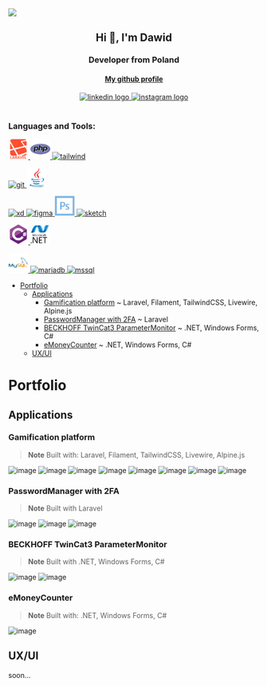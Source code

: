 <img align="center" height="250" src="https://images.weserv.nl/?url=avatars.githubusercontent.com/u/34130518?v=4&h=200&w=200&fit=cover&mask=circle&maxage=7d"  />
<h2 align="center">Hi 👋, I'm Dawid</h2>
<h3 align="center">Developer from Poland</h3>
<h4 align="center"><a href="https://github.com/dkulza">My github profile</a></h4>

<div align="center">
  <a href="https://www.linkedin.com/in/dkulza/" target="_blank">
    <img src="https://raw.githubusercontent.com/maurodesouza/profile-readme-generator/master/src/assets/icons/social/linkedin/default.svg" width="52" height="40" alt="linkedin logo"  />
  </a>
  <a href="https://www.instagram.com/dawidcodes/" target="_blank">
    <img src="https://raw.githubusercontent.com/maurodesouza/profile-readme-generator/master/src/assets/icons/social/instagram/default.svg" width="52" height="40" alt="instagram logo"  />
  </a>
</div>

<br>

<h3 align="left">Languages and Tools:</h3>
<p align="left"> 
  <a href="https://laravel.com/" target="_blank" rel="noreferrer"> <img src="https://raw.githubusercontent.com/devicons/devicon/master/icons/laravel/laravel-plain-wordmark.svg" alt="laravel" width="40" height="40"/> </a>   
  <a href="https://www.php.net" target="_blank" rel="noreferrer"> <img src="https://raw.githubusercontent.com/devicons/devicon/master/icons/php/php-original.svg" alt="php" width="40" height="40"/> </a>  
  <a href="https://tailwindcss.com/" target="_blank" rel="noreferrer"> <img src="https://www.vectorlogo.zone/logos/tailwindcss/tailwindcss-icon.svg" alt="tailwind" width="40" height="40"/> </a> 
</p>
<p align="left"> 
  <a href="https://git-scm.com/" target="_blank" rel="noreferrer"> <img src="https://www.vectorlogo.zone/logos/git-scm/git-scm-icon.svg" alt="git" width="40" height="40"/> </a> 
  <a href="https://www.java.com" target="_blank" rel="noreferrer"> <img src="https://raw.githubusercontent.com/devicons/devicon/master/icons/java/java-original.svg" alt="java" width="40" height="40"/> </a> 
</p>
<p align="left"> 
  <a href="https://www.adobe.com/products/xd.html" target="_blank" rel="noreferrer"> <img src="https://cdn.worldvectorlogo.com/logos/adobe-xd.svg" alt="xd" width="40" height="40"/> </a>
  <a href="https://www.figma.com/" target="_blank" rel="noreferrer"> <img src="https://www.vectorlogo.zone/logos/figma/figma-icon.svg" alt="figma" width="40" height="40"/> </a> 
  <a href="https://www.photoshop.com/en" target="_blank" rel="noreferrer"> <img src="https://raw.githubusercontent.com/devicons/devicon/master/icons/photoshop/photoshop-line.svg" alt="photoshop" width="40" height="40"/> </a> 
  <a href="https://www.sketch.com/" target="_blank" rel="noreferrer"> <img src="https://www.vectorlogo.zone/logos/sketchapp/sketchapp-icon.svg" alt="sketch" width="40" height="40"/> </a>  
</p>
<p align="left"> 
  <a href="https://www.w3schools.com/cs/" target="_blank" rel="noreferrer"> <img src="https://raw.githubusercontent.com/devicons/devicon/master/icons/csharp/csharp-original.svg" alt="csharp" width="40" height="40"/> </a> 
  <a href="https://dotnet.microsoft.com/" target="_blank" rel="noreferrer"> <img src="https://raw.githubusercontent.com/devicons/devicon/master/icons/dot-net/dot-net-original-wordmark.svg" alt="dotnet" width="40" height="40"/> </a> 
</p>
<p align="left">   
  <a href="https://www.mysql.com/" target="_blank" rel="noreferrer"> <img src="https://raw.githubusercontent.com/devicons/devicon/master/icons/mysql/mysql-original-wordmark.svg" alt="mysql" width="40" height="40"/> </a> 
  <a href="https://mariadb.org/" target="_blank" rel="noreferrer"> <img src="https://www.vectorlogo.zone/logos/mariadb/mariadb-icon.svg" alt="mariadb" width="40" height="40"/> </a> 
  <a href="https://www.microsoft.com/en-us/sql-server" target="_blank" rel="noreferrer"> <img src="https://www.svgrepo.com/show/303229/microsoft-sql-server-logo.svg" alt="mssql" width="40" height="40"/> </a> 
</p>

- [Portfolio](#portfolio)
  - [Applications](#applications)
    - [Gamification platform](#gamification-platform) ~ Laravel, Filament, TailwindCSS, Livewire, Alpine.js
    - [PasswordManager with 2FA](#passwordmanager-with-2fa) ~ Laravel
    - [BECKHOFF TwinCat3 ParameterMonitor](#beckhoff-twincat3-parametermonitor) ~ .NET, Windows Forms, C#
    - [eMoneyCounter](#emoneycounter) ~ .NET, Windows Forms, C#
  - [UX/UI](#uxui)

# Portfolio

## Applications

### Gamification platform
> __Note__ Built with: Laravel, Filament, TailwindCSS, Livewire, Alpine.js

![image](https://user-images.githubusercontent.com/34130518/222965152-6eda510a-95f8-4bee-b78b-ce63aa309a37.png)
![image](https://user-images.githubusercontent.com/34130518/222965274-8aa843c3-cf7e-4e63-b54d-bca45f7f68a0.png)
![image](https://user-images.githubusercontent.com/34130518/222965402-ae3aa64d-697a-4bd8-ac72-414208acf376.png)
![image](https://user-images.githubusercontent.com/34130518/222965625-8fb22ca4-cb10-4b82-954c-a4cb86c18a6e.png)
![image](https://user-images.githubusercontent.com/34130518/222965676-2fa9a262-c42e-4fb1-938d-00bae2b281b2.png)
![image](https://user-images.githubusercontent.com/34130518/222965725-88cded96-a61d-4083-81a0-b960b3db3671.png)
![image](https://user-images.githubusercontent.com/34130518/222965794-f0869483-096c-464f-b743-b3de148441f6.png)
![image](https://user-images.githubusercontent.com/34130518/222965818-cc32a337-2613-474f-98f6-97cbd280954c.png)

### PasswordManager with 2FA
> __Note__ Built with Laravel

![image](https://user-images.githubusercontent.com/34130518/222966108-20af15cd-50f5-4b30-98b9-b0b5ba321dc7.png)
![image](https://user-images.githubusercontent.com/34130518/222966146-0c8f4cad-82b5-4aff-81ec-c23fc14b8049.png)
![image](https://user-images.githubusercontent.com/34130518/222966236-760c5f60-68e3-4321-ac00-338edd89acd1.png)

###  BECKHOFF TwinCat3 ParameterMonitor
> __Note__ Built with .NET, Windows Forms, C#

![image](https://user-images.githubusercontent.com/34130518/222968840-1f59cc59-55fc-4ced-ad2b-cda4c99f7306.png)
![image](https://user-images.githubusercontent.com/34130518/222968906-3ffa6c17-2793-45b8-83f9-923cd6856485.png)

### eMoneyCounter
> __Note__ Built with: .NET, Windows Forms, C#

![image](https://user-images.githubusercontent.com/34130518/222969150-680c93a0-00da-4d78-8879-1259a1c7e9cc.png)


## UX/UI
soon...

